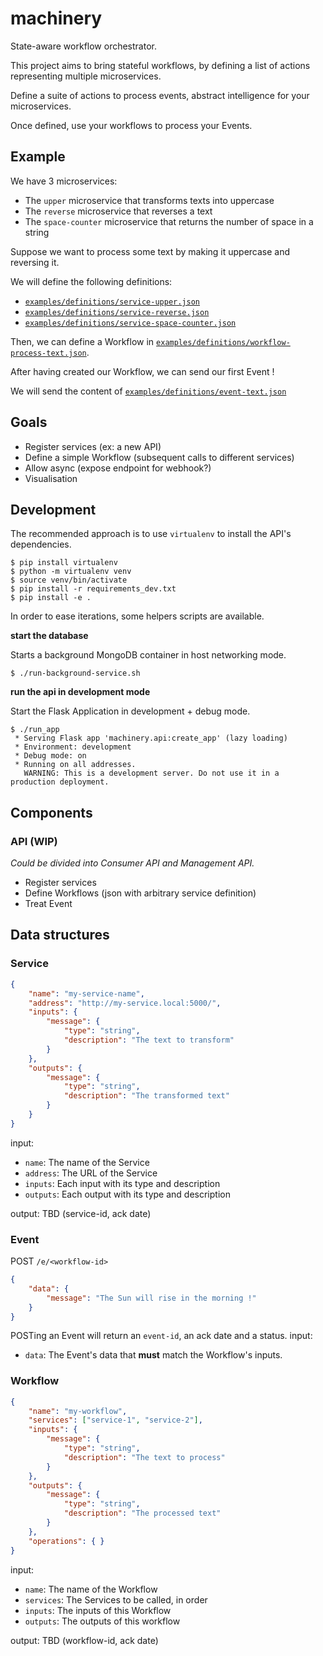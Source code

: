 # machinery

State-aware workflow orchestrator.

This project aims to bring stateful workflows, by defining a list of actions
representing multiple microservices.

Define a suite of actions to process events, abstract intelligence for your microservices.

Once defined, use your workflows to process your Events.

## Example

We have 3 microservices:
- The `upper` microservice that transforms texts into uppercase
- The `reverse` microservice that reverses a text
- The `space-counter` microservice that returns the number of space in a string

Suppose we want to process some text by making it uppercase and reversing it.

We will define the following definitions:
- [`examples/definitions/service-upper.json`](./examples/definitions/service-upper.json)
- [`examples/definitions/service-reverse.json`](./examples/definitions/service-reverse.json)
- [`examples/definitions/service-space-counter.json`](./examples/definitions/service-space-counter.json)

Then, we can define a Workflow in [`examples/definitions/workflow-process-text.json`](./examples/definitions/workflow-process-text.json).

After having created our Workflow, we can send our first Event !

We will send the content of [`examples/definitions/event-text.json`](./examples/definitions/event-text.json)

## Goals

- Register services (ex: a new API)
- Define a simple Workflow (subsequent calls to different services)
- Allow async (expose endpoint for webhook?)
- Visualisation

## Development

The recommended approach is to use `virtualenv` to install the API's dependencies.

```console
$ pip install virtualenv
$ python -m virtualenv venv
$ source venv/bin/activate
$ pip install -r requirements_dev.txt
$ pip install -e .
```

In order to ease iterations, some helpers scripts are available.

**start the database**

Starts a background MongoDB container in host networking mode.

```console
$ ./run-background-service.sh
```

**run the api in development mode**

Start the Flask Application in development + debug mode.

```console
$ ./run_app 
 * Serving Flask app 'machinery.api:create_app' (lazy loading)
 * Environment: development
 * Debug mode: on
 * Running on all addresses.
   WARNING: This is a development server. Do not use it in a production deployment.
```


## Components

### API (WIP)

_Could be divided into Consumer API and Management API._

- Register services
- Define Workflows (json with arbitrary service definition)
- Treat Event

## Data structures

### Service

```json
{
    "name": "my-service-name",
    "address": "http://my-service.local:5000/",
    "inputs": {
        "message": {
            "type": "string",
            "description": "The text to transform"
        }
    },
    "outputs": {
        "message": {
            "type": "string",
            "description": "The transformed text"
        }
    }
}
```


input:
- `name`: The name of the Service
- `address`: The URL of the Service
- `inputs`: Each input with its type and description
- `outputs`: Each output with its type and description

output: TBD
(service-id, ack date)

### Event

POST `/e/<workflow-id>`

```json
{
    "data": {
        "message": "The Sun will rise in the morning !"
    }
}
```

POSTing an Event will return an `event-id`, an ack date and a status.
input:
- `data`: The Event's data that **must** match the Workflow's inputs.

### Workflow

```json
{
    "name": "my-workflow",
    "services": ["service-1", "service-2"],
    "inputs": {
        "message": {
            "type": "string",
            "description": "The text to process"
        }
    },
    "outputs": {
        "message": {
            "type": "string",
            "description": "The processed text"
        }
    },
    "operations": { }
}
```

input:
- `name`: The name of the Workflow
- `services`: The Services to be called, in order
- `inputs`: The inputs of this Workflow
- `outputs`: The outputs of this workflow

output: TBD
(workflow-id, ack date)
